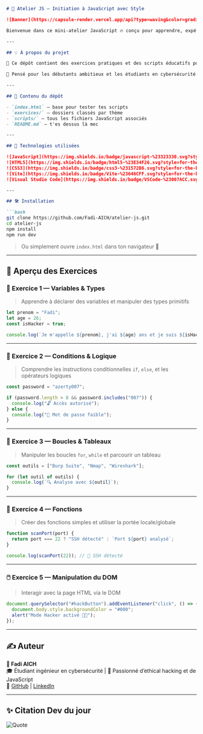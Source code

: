```markdown
# 🚀 Atelier JS — Initiation à JavaScript avec Style

![Banner](https://capsule-render.vercel.app/api?type=waving&color=gradient&height=200&section=header&text=Atelier%20JS&fontSize=40&fontAlign=center)

Bienvenue dans ce mini-atelier JavaScript 🔥 conçu pour apprendre, expérimenter, et rigoler un peu avec du code JS moderne !

---

## 💡 À propos du projet

🎯 Ce dépôt contient des exercices pratiques et des scripts éducatifs pour apprendre les bases de JavaScript de manière concrète.

🧠 Pensé pour les débutants ambitieux et les étudiants en cybersécurité (comme moi 😎) qui veulent maîtriser la logique derrière les scripts, DOM, événements, boucles, fonctions et bien plus.

---

## 📁 Contenu du dépôt

- `index.html` – base pour tester tes scripts  
- `exercices/` – dossiers classés par thème  
- `scripts/` – tous les fichiers JavaScript associés  
- `README.md` – t'es dessus là mec  

---

## 🧰 Technologies utilisées

![JavaScript](https://img.shields.io/badge/javascript-%23323330.svg?style=for-the-badge&logo=javascript&logoColor=%23F7DF1E)
![HTML5](https://img.shields.io/badge/html5-%23E34F26.svg?style=for-the-badge&logo=html5&logoColor=white)
![CSS3](https://img.shields.io/badge/css3-%231572B6.svg?style=for-the-badge&logo=css3&logoColor=white)
![Vite](https://img.shields.io/badge/Vite-%23646CFF.svg?style=for-the-badge&logo=vite&logoColor=white)
![Visual Studio Code](https://img.shields.io/badge/VSCode-%23007ACC.svg?style=for-the-badge&logo=visual-studio-code&logoColor=white)

---

## 🛠️ Installation

```bash
git clone https://github.com/Fadi-AICH/atelier-js.git
cd atelier-js
npm install
npm run dev
```

> Ou simplement ouvre `index.html` dans ton navigateur 🚀

---

## 📘 Aperçu des Exercices

### 🧪 Exercice 1 — Variables & Types

> Apprendre à déclarer des variables et manipuler des types primitifs

```js
let prenom = "Fadi";
let age = 26;
const isHacker = true;

console.log(`Je m'appelle ${prenom}, j'ai ${age} ans et je suis ${isHacker ? "un hacker" : "normal"} 😎`);
```

---

### 🧠 Exercice 2 — Conditions & Logique

> Comprendre les instructions conditionnelles `if`, `else`, et les opérateurs logiques

```js
const password = "azerty007";

if (password.length > 8 && password.includes("007")) {
  console.log("🔓 Accès autorisé");
} else {
  console.log("🚫 Mot de passe faible");
}
```

---

### 🔁 Exercice 3 — Boucles & Tableaux

> Manipuler les boucles `for`, `while` et parcourir un tableau

```js
const outils = ["Burp Suite", "Nmap", "Wireshark"];

for (let outil of outils) {
  console.log(`🔍 Analyse avec ${outil}`);
}
```

---

### 🧰 Exercice 4 — Fonctions

> Créer des fonctions simples et utiliser la portée locale/globale

```js
function scanPort(port) {
  return port === 22 ? "SSH détecté" : `Port ${port} analysé`;
}

console.log(scanPort(22)); // 🔐 SSH détecté
```

---

### 🖱️ Exercice 5 — Manipulation du DOM

> Interagir avec la page HTML via le DOM

```js
document.querySelector("#hackButton").addEventListener("click", () => {
  document.body.style.backgroundColor = "#000";
  alert("Mode Hacker activé 👨‍💻");
});
```

---

## ✍️ Auteur

**👤 Fadi AICH**  
🎓 Étudiant ingénieur en cybersécurité | 🧠 Passionné d’ethical hacking et de JavaScript  
🔗 [GitHub](https://github.com/Fadi-AICH) | [LinkedIn](https://linkedin.com/in/fadi-aich)

---

## ✨ Citation Dev du jour

![Quote](https://quotes-github-readme.vercel.app/api?type=horizontal&theme=radical)
